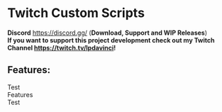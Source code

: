 # Twitch Custom Scripts

**Discord** https://discord.gg/ (**Download, Support and WIP Releases**)  
**If you want to support this project development check out my Twitch Channel https://twitch.tv/lpdavinci!**  


## Features:  
Test  
Features  
Test  